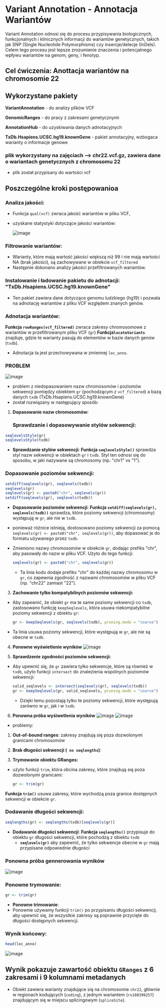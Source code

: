 # Variant Annotation - Annotacja Wariantów
Variant Annotation odnosi się do procesu przypisywania biologicznych, funkcjonalnych i klinicznych informacji do wariantów genetycznych, takich jak SNP (Single Nucleotide Polymorphisms) czy insercje/delecje (InDels). Celem tego procesu jest lepsze zrozumienie znaczenia i potencjalnego wpływu wariantów na genom, geny, i fenotyp.


## Cel ćwiczenia: Anottacja wariantów na chromosomie 22

## Wykorzystane pakiety 

**VariantAnnotation** - do analizy plików VCF

**GenomicRanges** - do pracy z zakresami genetycznymi

**AnnotationHub** - do uzyskiwania danych adnotacyjnych

**TxDb.Hsapiens.UCSC.hg19.knownGene** - pakiet annotacyjny, wzbogaca warianty o informacje genowe

### plik wykorzystany na zajęciach --> chr22.vcf.gz, zawiera dane o wariantach genetycznych z chromosomu 22
- plik został przypisany do wartości vcf
  
## Poszczególne kroki postępowanioa 

### Analiza jakości:
- Funkcja `qual(vcf)` zwraca jakość wariantów w pliku VCF, 
- uzyskane statystyki dotyczące jakości wariantów:

  
  ![image](https://github.com/user-attachments/assets/bc26cb41-391e-401b-aad7-0a21d52a2caa)


### Filtrowanie wariantów:
- Warianty, które mają wartość jakości większą niż 99 i nie mają wartości NA (brak jakości), są zachowywane w obiekcie `vcf_filtered`
- Następnie dokonano analizy jakości przefiltrowanych wariantów.

### Instalowanie i ładowanie pakietu do adnotacji: "TxDb.Hsapiens.UCSC.hg19.knownGene"
- Ten pakiet zawiera dane dotyczące genomu ludzkiego (hg19) i pozwala na adnotację wariantów z pliku VCF względem znanych genów.

### Adnotacja wariantów:
 **Funkcja `rowRanges(vcf_filtered)`** zwraca zakresy chromosomowe z wariantów w przefiltrowanym pliku VCF (`gr`) 
 **Funkcja`locateVariants`** znajduje, gdzie te warianty pasują do elementów w bazie danych genów (`txdb`). 
 - Adnotacja ta jest przechowywana w zmiennej `loc_anno`.

### PROBLEM 
![image](https://github.com/user-attachments/assets/1e09b301-cf96-494d-aed4-910648ca4ee7)

- problem z niedopasowaniem nazw chromosomów i poziomów sekwencji pomiędzy obiektem `gr` (pochodzącym z `vcf_filtered`) a bazą danych `txdb` (TxDb.Hsapiens.UCSC.hg19.knownGene)
- został rozwiązany w następujący sposób:

1. **Dopasowanie nazw chromosomów:**
   ### Sprawdzanie i dopasowywanie stylów sekwencji:
```r
seqlevelsStyle(gr)
seqlevelsStyle(txdb)
```
- **Sprawdzanie stylów sekwencji**:
**Funkcja `seqlevelsStyle()`** sprawdza styl nazw sekwencji w obiektach `gr` i `txdb`. Styl ten odnosi się do sposobu, w jaki nazywane są chromosomy (np. "chr1" vs "1").

### Dopasowanie poziomów sekwencji:
```r
setdiff(seqlevels(gr), seqlevels(txdb))
seqlevels(gr)
seqlevels(gr) <- paste0("chr", seqlevels(gr))
setdiff(seqlevels(gr), seqlevels(txdb))
```
- **Dopasowanie poziomów sekwencji**:
**Funkcja `setdiff(seqlevels(gr), seqlevels(txdb))`** sprawdza, które poziomy sekwencji (chromosomy) występują w `gr`, ale nie w `txdb`.
- ponieważ różnice istnieją, dostosowano poziomy sekwencji za pomocą `seqlevels(gr) <- paste0("chr", seqlevels(gr))`, aby dopasować je do formatu używanego przez `txdb`.
- Zmieniono nazwy chromosomów w obiekcie `gr`, dodając prefiks "chr", aby pasowały do nazw w pliku VCF. Użyto do tego funkcji:

   ```r
   seqlevels(gr) <- paste0("chr", seqlevels(gr))
   ```
   - Ta linia kodu dodaje prefiks "chr" do każdej nazwy chromosomu w `gr`, co zapewnia zgodność z nazwami chromosomów w pliku VCF (np. "chr22" zamiast "22").

3. **Zachowanie tylko kompatybilnych poziomów sekwencji:**
- Aby zapewnić, że obiekt `gr` ma te same poziomy sekwencji co `txdb`, zastosowano funkcję `keepSeqlevels`, która usuwa niekompatybilne poziomy sekwencji z obiektu `gr`:

   ```r
   gr <- keepSeqlevels(gr, seqlevels(txdb), pruning.mode = "coarse")
   ```
- Ta linia usuwa poziomy sekwencji, które występują w `gr`, ale nie są obecne w `txdb`.

4. **Ponowne wyświetlenie wyników**
  ![image](https://github.com/user-attachments/assets/50a8848f-2073-48c4-b837-ae766012425f)


5. **Sprawdzenie zgodności poziomów sekwencji:**
- Aby upewnić się, że `gr` zawiera tylko sekwencje, które są również w `txdb`, użyto funkcji `intersect` do znalezienia wspólnych poziomów sekwencji:

   ```r
   valid_seqlevels <- intersect(seqlevels(gr), seqlevels(txdb))
   gr <- keepSeqlevels(gr, valid_seqlevels, pruning.mode = "coarse")
   ```

  - Dzięki temu pozostają tylko te poziomy sekwencji, które występują zarówno w `gr`, jak i w `txdb`.
6. **Ponowna próba wyśiwetlenia wyników**
    ![image](https://github.com/user-attachments/assets/c330cfd0-af13-462f-8c31-ee634e364b5b)
    ![image](https://github.com/user-attachments/assets/59564d58-2115-4619-9b2f-844c14408fa7)
- problemy:
1. **Out-of-bound ranges**: zakresy znajdują się poza dozwolonymi granicami chromosomów

2. **Brak długości sekwencji (` no seqlengths`)**:


7. **Trymowanie obiektu GRanges:**
- użyto funkcji `trim`, która obcina zakresy, które znajdują się poza dozwolonymi granicami:

   ```r
   gr <- trim(gr)
   ```
**Funkcja `trim()`** usuwa zakresy, które wychodzą poza granice dostępnych sekwencji w obiekcie `gr`.

### Dodawanie długości sekwencji:
```r
seqlengths(gr) <- seqlengths(txdb)[seqlevels(gr)]
```
- **Dodawanie długości sekwencji**:
  **Funkcja `seqlengths()`** przypisuje do obiektu `gr` długości sekwencji, które pochodzą z obiektu `txdb`
  - **`seqlevels(gr)`** aby zapewnić, że tylko sekwencje obecne w `gr` mają przypisane odpowiednie długości
 
### Ponowna próba gennerowania wyników
![image](https://github.com/user-attachments/assets/3041a344-8300-4ce2-9749-bf2bfdad9cdb)


### Ponowne trymowanie:
```r
gr <- trim(gr)
```
- **Ponowne trimowanie**:
- Ponownie używamy funkcji `trim()` po przypisaniu długości sekwencji, aby upewnić się, że wszystkie zakresy są poprawnie przycięte do długości dostępnych sekwencji.

### Wynik końcowy:
```r
head(loc_anno)
```
![image](https://github.com/user-attachments/assets/d5baa1f5-5a85-4da3-ac62-0ac816a4055c)

## **Wynik pokazuje zawartość obiektu `GRanges` z 6 zakresami i 9 kolumnami metadanych**

- Obiekt zawiera warianty znajdujące się na chromosomie `chr22`, głównie w regionach kodujących (`coding`), z jednym wariantem (`rs188399257`) znajdującym się w miejscu splicingowym (`spliceSite`).



